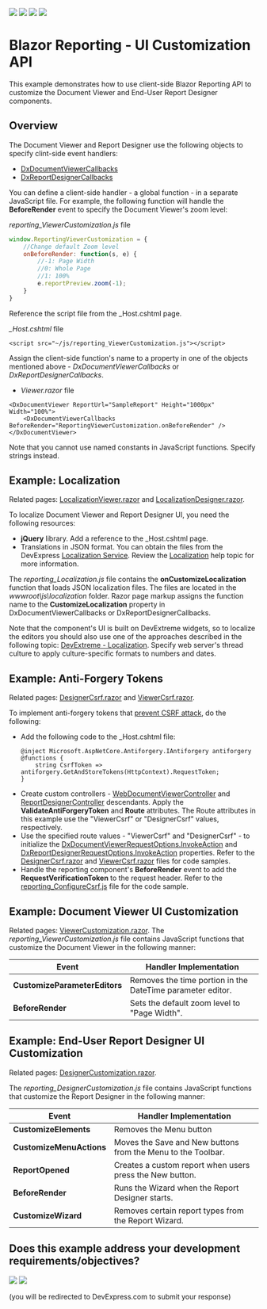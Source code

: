 <!-- default badges list -->
![](https://img.shields.io/endpoint?url=https://codecentral.devexpress.com/api/v1/VersionRange/295795250/21.2.3%2B)
[![](https://img.shields.io/badge/Open_in_DevExpress_Support_Center-FF7200?style=flat-square&logo=DevExpress&logoColor=white)](https://supportcenter.devexpress.com/ticket/details/T931566)
[![](https://img.shields.io/badge/📖_How_to_use_DevExpress_Examples-e9f6fc?style=flat-square)](https://docs.devexpress.com/GeneralInformation/403183)
[![](https://img.shields.io/badge/💬_Leave_Feedback-feecdd?style=flat-square)](#does-this-example-address-your-development-requirementsobjectives)
<!-- default badges end -->
# Blazor Reporting - UI Customization API

This example demonstrates how to use client-side Blazor Reporting API to customize the Document Viewer and End-User Report Designer components.

## Overview
The Document Viewer and Report Designer use the following objects to specify clint-side event handlers:

* [DxDocumentViewerCallbacks](https://docs.devexpress.com/XtraReports/DevExpress.Blazor.Reporting.DxDocumentViewerCallbacks) 
* [DxReportDesignerCallbacks](https://docs.devexpress.com/XtraReports/DevExpress.Blazor.Reporting.DxReportDesignerCallbacks)

You can define a client-side handler - a global function - in a separate JavaScript file. For example, the following function will handle the **BeforeRender** event to specify the Document Viewer's zoom level: 

*reporting_ViewerCustomization.js* file

```javascript
window.ReportingViewerCustomization = {
	//Change default Zoom level
	onBeforeRender: function(s, e) {
	    //-1: Page Width
	    //0: Whole Page
	    //1: 100%
	    e.reportPreview.zoom(-1);
	}
}
```

Reference the script file from the _Host.cshtml page. 

*_Host.cshtml* file
```cshtml
<script src="~/js/reporting_ViewerCustomization.js"></script>
```    

Assign the client-side function's name to a property in one of the objects mentioned above - *DxDocumentViewerCallbacks* or *DxReportDesignerCallbacks*. 

* *Viewer.razor* file
```razor
<DxDocumentViewer ReportUrl="SampleReport" Height="1000px" Width="100%">
	<DxDocumentViewerCallbacks BeforeRender="ReportingViewerCustomization.onBeforeRender" />
</DxDocumentViewer>
``` 
Note that you cannot use named constants in JavaScript functions. Specify strings instead.

## Example: Localization
Related pages: [LocalizationViewer.razor](CS/BlazorReportingEvents/BlazorReportingEvents/Pages/LocalizationViewer.razor) and [LocalizationDesigner.razor](CS/BlazorReportingEvents/BlazorReportingEvents/Pages/LocalizationDesigner.razor).

To localize Document Viewer and Report Designer UI, you need the following resources:

* **jQuery** library. Add a reference to the _Host.cshtml page.
* Translations in JSON format. You can obtain the files from the DevExpress [Localization Service](https://localization.devexpress.com/). Review the [Localization](https://docs.devexpress.com/XtraReports/400932/web-reporting/asp-net-core-reporting/localization#obtain-json-files-from-the-localization-service) help topic for more information.

The *reporting_Localization.js* file contains the **onCustomizeLocalization** function that loads JSON localization files. The files are located in the *wwwroot\js\localization* folder. Razor page markup assigns the function name to the **CustomizeLocalization** property in DxDocumentViewerCallbacks or DxReportDesignerCallbacks. 

Note that the component's UI is built on DevExtreme widgets, so to localize the editors you should also use one of the approaches described in the following topic: [DevExtreme - Localization](https://js.devexpress.com/Documentation/Guide/Common/Localization/). Specify web server's thread culture to apply culture-specific formats to numbers and dates.

## Example: Anti-Forgery Tokens
Related pages: [DesignerCsrf.razor](CS/BlazorReportingEvents/BlazorReportingEvents/Pages/DesignerCsrf.razor) and [ViewerCsrf.razor](CS/BlazorReportingEvents/BlazorReportingEvents/Pages/ViewerCsrf.razor).

To implement anti-forgery tokens that [prevent CSRF attack](https://docs.microsoft.com/en-us/aspnet/web-api/overview/security/preventing-cross-site-request-forgery-csrf-attacks), do the following:

- Add the following code to the _Host.cshtml file:
	```cshtml
	@inject Microsoft.AspNetCore.Antiforgery.IAntiforgery antiforgery
	@functions {
		string CsrfToken => antiforgery.GetAndStoreTokens(HttpContext).RequestToken;
	}
	```
- Create custom controllers - [WebDocumentViewerController](https://docs.devexpress.com/XtraReports/DevExpress.AspNetCore.Reporting.WebDocumentViewer.WebDocumentViewerController) and [ReportDesignerController](https://docs.devexpress.com/XtraReports/DevExpress.AspNetCore.Reporting.ReportDesigner.ReportDesignerController) descendants. Apply the **ValidateAntiForgeryToken** and **Route** attributes. The Route attributes in this example use the "ViewerCsrf" or "DesignerCsrf" values, respectively.
- Use the specified route values - "ViewerCsrf" and "DesignerCsrf" - to initialize the [DxDocumentViewerRequestOptions.InvokeAction](https://docs.devexpress.com/XtraReports/DevExpress.Blazor.Reporting.DxDocumentViewerRequestOptions.InvokeAction) and [DxReportDesignerRequestOptions.InvokeAction](https://docs.devexpress.com/XtraReports/DevExpress.Blazor.Reporting.DxReportDesignerRequestOptions.InvokeAction) properties. Refer to the [DesignerCsrf.razor](CS/BlazorReportingEvents/BlazorReportingEvents/Pages/DesignerCsrf.razor) and [ViewerCsrf.razor](CS/BlazorReportingEvents/BlazorReportingEvents/Pages/ViewerCsrf.razor) files for code samples.
- Handle the reporting component's **BeforeRender** event to add the **RequestVerificationToken** to the request header. Refer to the [reporting_ConfigureCsrf.js](CS/BlazorReportingEvents/BlazorReportingEvents/wwwroot/js/reporting_ConfigureCsrf.js) file for the code sample.

## Example: Document Viewer UI Customization

Related pages: [ViewerCustomization.razor](CS/BlazorReportingEvents/BlazorReportingEvents/Pages/ViewerCustomization.razor).
The *reporting_ViewerCustomization.js* file contains JavaScript functions that customize the Document Viewer in the following manner:

| Event | Handler Implementation |
|-----------|----------------|
| **CustomizeParameterEditors** |	Removes the time portion in the DateTime parameter editor. |
| **BeforeRender** |	Sets the default zoom level to "Page Width". |


## Example: End-User Report Designer UI Customization
Related pages: [DesignerCustomization.razor](CS/BlazorReportingEvents/BlazorReportingEvents/Pages/DesignerCustomization.razor).

The *reporting_DesignerCustomization.js* file contains JavaScript functions that customize the Report Designer in the following manner:

| Event | Handler Implementation |
|-----------|----------------|
| **CustomizeElements** | Removes the Menu button |
| **CustomizeMenuActions** | Moves the Save and New buttons from the Menu to the Toolbar. |
| **ReportOpened** | Creates a custom report when users press the New button. |
| **BeforeRender** | Runs the Wizard when the Report Designer starts. |
| **CustomizeWizard** | Removes certain report types from the Report Wizard. |

<!-- feedback -->
## Does this example address your development requirements/objectives?

[<img src="https://www.devexpress.com/support/examples/i/yes-button.svg"/>](https://www.devexpress.com/support/examples/survey.xml?utm_source=github&utm_campaign=Blazor-Reporting-UI-Customization-API&~~~was_helpful=yes) [<img src="https://www.devexpress.com/support/examples/i/no-button.svg"/>](https://www.devexpress.com/support/examples/survey.xml?utm_source=github&utm_campaign=Blazor-Reporting-UI-Customization-API&~~~was_helpful=no)

(you will be redirected to DevExpress.com to submit your response)
<!-- feedback end -->
